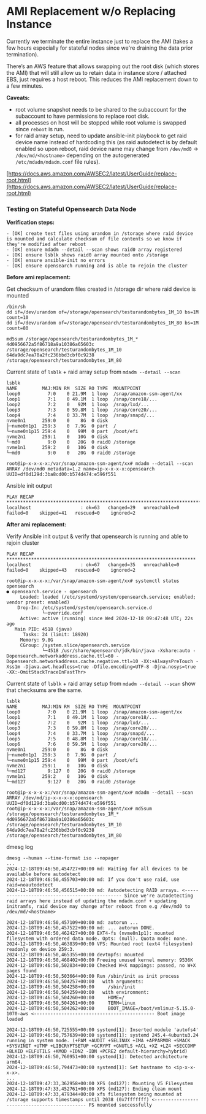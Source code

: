 # AMI Replacement w/o Replacing Instance

Currently we terminate the entire instance just to replace the AMI (takes a few hours especially for stateful nodes since we're draining the data prior termination).

There’s an AWS feature that allows swapping out the root disk (which stores the AMI) that will still allow us to retain data in instance store / attached EBS, just requires a host reboot. This reduces the AMI replacement down to a few minutes.

**Caveats:**

- root volume snapshot needs to be shared to the subaccount for the subaccount to have permissions to replace root disk.
- all processes on host will be stopped while root volume is swapped since `reboot` is run.
- for raid array setup, need to update ansible-init playbook to get raid device name instead of hardcoding this (as raid autodetect is by default enabled so upon reboot, raid device name may change from `/dev/md0` → `/dev/md/<hostname>` depending on the autogenerated `/etc/mdadm/mdadm.conf` file rules).

[https://docs.aws.amazon.com/AWSEC2/latest/UserGuide/replace-root.html](https://docs.aws.amazon.com/AWSEC2/latest/UserGuide/replace-root.html)


### Testing on Stateful Opensearch Data Node

**Verification steps:**
```/bin/sh
- [OK] create test files using urandom in /storage where raid device is mounted and calculate checksum of file contents so we know if they're modified after reboot
- [OK] ensure mdadm --detail --scan shows raid0 array registered
- [OK] ensure lsblk shows raid0 array mounted onto /storage
- [OK] ensure ansible-init no errors
- [OK] ensure opensearch running and is able to rejoin the cluster
```


**Before ami replacement:**

Get checksum of urandom files created in /storage dir where raid device is mounted
```
/bin/sh
dd if=/dev/urandom of=/storage/opensearch/testurandombytes_1M_10 bs=1M count=10
dd if=/dev/urandom of=/storage/opensearch/testurandombytes_1M_80 bs=1M count=80

md5sum /storage/opensearch/testurandombytes_1M_*
4d0956672a5f86718a9a10386a65603c  /storage/opensearch/testurandombytes_1M_10
64da9dc7ea78a2fc236bbd3cbf0c9238  /storage/opensearch/testurandombytes_1M_80
```

Current state of `lsblk` + raid array setup from `mdadm --detail --scan`

```/bin/sh
lsblk
NAME         MAJ:MIN RM  SIZE RO TYPE  MOUNTPOINT
loop0          7:0    0 21.9M  1 loop  /snap/amazon-ssm-agent/xx
loop1          7:1    0 49.1M  1 loop  /snap/core18/...
loop2          7:2    0   92M  1 loop  /snap/lxd/...
loop3          7:3    0 59.8M  1 loop  /snap/core20/...
loop4          7:4    0 33.7M  1 loop  /snap/snapd/...
nvme0n1      259:0    0    8G  0 disk
├─nvme0n1p1  259:3    0  7.9G  0 part  /
└─nvme0n1p15 259:4    0   99M  0 part  /boot/efi
nvme2n1      259:1    0   10G  0 disk
└─md0          9:0    0   20G  0 raid0 /storage
nvme1n1      259:2    0   10G  0 disk
└─md0          9:0    0   20G  0 raid0 /storage

root@ip-x-x-x-x:/var/snap/amazon-ssm-agent/xx# mdadm --detail --scan
ARRAY /dev/md0 metadata=1.2 name=ip-x-x-x-x:opensearch UUID=df0d129d:3ba8cd00:b574d474:e596f551
```

Ansible init output

```/bin/sh
PLAY RECAP ****************************************************************************************************************************************************************************************************************************************************************************
localhost                  : ok=63   changed=29   unreachable=0    failed=0    skipped=41   rescued=0    ignored=2
```

**After ami replacement:**

Verify Ansible init output & verify that opensearch is running and able to rejoin cluster

```/bin/sh
PLAY RECAP *********************************************************************
localhost                  : ok=67   changed=35   unreachable=0    failed=0    skipped=43   rescued=0    ignored=2
```

```
root@ip-x-x-x-x:/var/snap/amazon-ssm-agent/xx# systemctl status opensearch
● opensearch.service - opensearch
     Loaded: loaded (/etc/systemd/system/opensearch.service; enabled; vendor preset: enabled)
    Drop-In: /etc/systemd/system/opensearch.service.d
             └─override.conf
     Active: active (running) since Wed 2024-12-18 09:47:48 UTC; 22s ago
   Main PID: 4518 (java)
      Tasks: 24 (limit: 18920)
     Memory: 9.8G
     CGroup: /system.slice/opensearch.service
             └─4518 /usr/share/opensearch/jdk/bin/java -Xshare:auto -Dopensearch.networkaddress.cache.ttl=60 -Dopensearch.networkaddress.cache.negative.ttl=10 -XX:+AlwaysPreTouch -Xss1m -Djava.awt.headless=true -Dfile.encoding=UTF-8 -Djna.nosys=true -XX:-OmitStackTraceInFastThr>
```

Current state of `lsblk` + raid array setup from `mdadm --detail --scan` show that checksums are the same.

```/bin/sh
lsblk
NAME         MAJ:MIN RM  SIZE RO TYPE  MOUNTPOINT
loop0          7:0    0 21.9M  1 loop  /snap/amazon-ssm-agent/xx
loop1          7:1    0 49.1M  1 loop  /snap/core18/...
loop2          7:2    0   92M  1 loop  /snap/lxd/...
loop3          7:3    0 59.8M  1 loop  /snap/core20/...
loop4          7:4    0 33.7M  1 loop  /snap/snapd/...
loop5          7:5    0 48.8M  1 loop  /snap/core18/...
loop6          7:6    0 59.5M  1 loop  /snap/core20/...
nvme0n1      259:0    0    8G  0 disk
├─nvme0n1p1  259:3    0  7.9G  0 part  /
└─nvme0n1p15 259:4    0   99M  0 part  /boot/efi
nvme2n1      259:1    0   10G  0 disk
└─md127        9:127  0   20G  0 raid0 /storage
nvme1n1      259:2    0   10G  0 disk
└─md127        9:127  0   20G  0 raid0 /storage

root@ip-x-x-x-x:/var/snap/amazon-ssm-agent/xx# mdadm --detail --scan
ARRAY /dev/md/ip-x-x-x-x:opensearch UUID=df0d129d:3ba8cd00:b574d474:e596f551
root@ip-x-x-x-x:/var/snap/amazon-ssm-agent/xx# md5sum /storage/opensearch/testurandombytes_1M_*
4d0956672a5f86718a9a10386a65603c  /storage/opensearch/testurandombytes_1M_10
64da9dc7ea78a2fc236bbd3cbf0c9238  /storage/opensearch/testurandombytes_1M_80
```

dmesg log
```/bin/sh
dmesg --human --time-format iso --nopager
...
2024-12-18T09:46:50,454727+00:00 md: Waiting for all devices to be available before autodetect
2024-12-18T09:46:50,455703+00:00 md: If you don't use raid, use raid=noautodetect
2024-12-18T09:46:50,456515+00:00 md: Autodetecting RAID arrays. <----------------------------------------------- Since we're autodetecting raid arrays here instead of updating the mdadm.conf + updating initramfs, raid device may change after reboot from e.g /dev/md0 to /dev/md/<hostname>

2024-12-18T09:46:50,457109+00:00 md: autorun ...
2024-12-18T09:46:50,457522+00:00 md: ... autorun DONE.
2024-12-18T09:46:50,462427+00:00 EXT4-fs (nvme0n1p1): mounted filesystem with ordered data mode. Opts: (null). Quota mode: none.
2024-12-18T09:46:50,463839+00:00 VFS: Mounted root (ext4 filesystem) readonly on device 259:3.
2024-12-18T09:46:50,465355+00:00 devtmpfs: mounted
2024-12-18T09:46:50,468402+00:00 Freeing unused kernel memory: 9536K
2024-12-18T09:46:50,502834+00:00 Checked W+X mappings: passed, no W+X pages found
2024-12-18T09:46:50,503664+00:00 Run /sbin/init as init process
2024-12-18T09:46:50,504257+00:00   with arguments:
2024-12-18T09:46:50,504258+00:00     /sbin/init
2024-12-18T09:46:50,504259+00:00   with environment:
2024-12-18T09:46:50,504260+00:00     HOME=/
2024-12-18T09:46:50,504261+00:00     TERM=linux
2024-12-18T09:46:50,504262+00:00     BOOT_IMAGE=/boot/vmlinuz-5.15.0-1070-aws <-------------------------------------------- Boot image loaded

2024-12-18T09:46:50,725555+00:00 systemd[1]: Inserted module 'autofs4'
2024-12-18T09:46:50,757639+00:00 systemd[1]: systemd 245.4-4ubuntu3.24 running in system mode. (+PAM +AUDIT +SELINUX +IMA +APPARMOR +SMACK +SYSVINIT +UTMP +LIBCRYPTSETUP +GCRYPT +GNUTLS +ACL +XZ +LZ4 +SECCOMP +BLKID +ELFUTILS +KMOD +IDN2 -IDN +PCRE2 default-hierarchy=hybrid)
2024-12-18T09:46:50,760951+00:00 systemd[1]: Detected architecture arm64.
2024-12-18T09:46:50,794473+00:00 systemd[1]: Set hostname to <ip-x-x-x-x>.
...
2024-12-18T09:47:33,362958+00:00 XFS (md127): Mounting V5 Filesystem
2024-12-18T09:47:33,452761+00:00 XFS (md127): Ending clean mount
2024-12-18T09:47:33,479344+00:00 xfs filesystem being mounted at /storage supports timestamps until 2038 (0x7fffffff) <--------------------------------------------- FS mounted successfully

```
